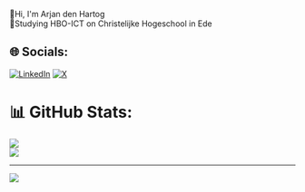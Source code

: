 🫡Hi, I'm Arjan den Hartog<br>🏫Studying HBO-ICT on Christelijke Hogeschool in Ede<br>

## 🌐 Socials:
[![LinkedIn](https://img.shields.io/badge/LinkedIn-%230077B5.svg?logo=linkedin&logoColor=white)](https://linkedin.com/in/arjan-den-hartog-142741220) [![X](https://img.shields.io/badge/X-black.svg?logo=X&logoColor=white)](https://x.com/arjandenh) 

# 📊 GitHub Stats:
![](https://github-readme-streak-stats.herokuapp.com/?user=arjandenhartog&theme=shadow_blue&hide_border=false)<br/>
![](https://github-readme-stats.vercel.app/api/top-langs/?username=arjandenhartog&theme=shadow_blue&hide_border=false&include_all_commits=true&count_private=false&layout=compact)

---
[![](https://visitcount.itsvg.in/api?id=arjandenhartog&icon=0&color=0)](https://visitcount.itsvg.in)

<!-- Proudly created with GPRM ( https://gprm.itsvg.in ) -->
